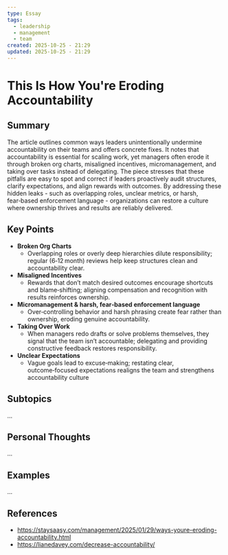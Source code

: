 ```yaml
---
type: Essay
tags:
  - leadership
  - management
  - team
created: 2025-10-25 - 21:29
updated: 2025-10-25 - 21:29
---
```

# This Is How You're Eroding Accountability

## Summary

The article outlines common ways leaders unintentionally undermine accountability on their teams and offers concrete fixes. It notes that accountability is essential for scaling work, yet managers often erode it through broken org charts, misaligned incentives, micromanagement, and taking over tasks instead of delegating. The piece stresses that these pitfalls are easy to spot and correct if leaders proactively audit structures, clarify expectations, and align rewards with outcomes. By addressing these hidden leaks - such as overlapping roles, unclear metrics, or harsh, fear‑based enforcement language - organizations can restore a culture where ownership thrives and results are reliably delivered.

## Key Points

- **Broken Org Charts** 
	- Overlapping roles or overly deep hierarchies dilute responsibility; regular (6‑12 month) reviews help keep structures clean and accountability clear.
- **Misaligned Incentives** 
	- Rewards that don’t match desired outcomes encourage shortcuts and blame‑shifting; aligning compensation and recognition with results reinforces ownership.
- **Micromanagement & harsh, fear‑based enforcement language** 
	- Over‑controlling behavior and harsh phrasing create fear rather than ownership, eroding genuine accountability.
- **Taking Over Work** 
	- When managers redo drafts or solve problems themselves, they signal that the team isn’t accountable; delegating and providing constructive feedback restores responsibility.
- **Unclear Expectations** 
	- Vague goals lead to excuse‑making; restating clear, outcome‑focused expectations realigns the team and strengthens accountability culture

## Subtopics

...

## Personal Thoughts

...

## Examples

...

## References

- https://staysaasy.com/management/2025/01/29/ways-youre-eroding-accountability.html
- https://lianedavey.com/decrease-accountability/
